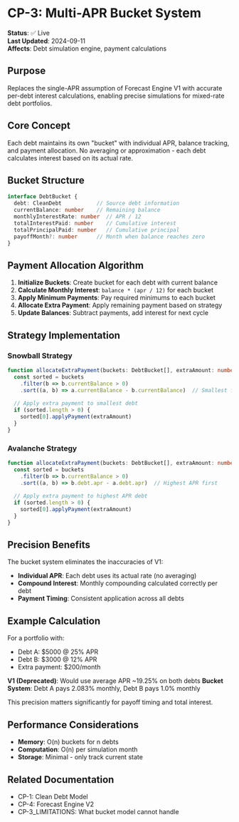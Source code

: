 # CP-3: Multi-APR Bucket System

**Status**: ✅ Live  
**Last Updated**: 2024-09-11  
**Affects**: Debt simulation engine, payment calculations

## Purpose

Replaces the single-APR assumption of Forecast Engine V1 with accurate per-debt interest calculations, enabling precise simulations for mixed-rate debt portfolios.

## Core Concept

Each debt maintains its own "bucket" with individual APR, balance tracking, and payment allocation. No averaging or approximation - each debt calculates interest based on its actual rate.

## Bucket Structure

```typescript
interface DebtBucket {
  debt: CleanDebt           // Source debt information
  currentBalance: number    // Remaining balance
  monthlyInterestRate: number  // APR / 12
  totalInterestPaid: number    // Cumulative interest
  totalPrincipalPaid: number   // Cumulative principal
  payoffMonth?: number      // Month when balance reaches zero
}
```

## Payment Allocation Algorithm

1. **Initialize Buckets**: Create bucket for each debt with current balance
2. **Calculate Monthly Interest**: `balance * (apr / 12)` for each bucket
3. **Apply Minimum Payments**: Pay required minimums to each bucket
4. **Allocate Extra Payment**: Apply remaining payment based on strategy
5. **Update Balances**: Subtract payments, add interest for next cycle

## Strategy Implementation

### Snowball Strategy
```typescript
function allocateExtraPayment(buckets: DebtBucket[], extraAmount: number) {
  const sorted = buckets
    .filter(b => b.currentBalance > 0)
    .sort((a, b) => a.currentBalance - b.currentBalance)  // Smallest first
  
  // Apply extra payment to smallest debt
  if (sorted.length > 0) {
    sorted[0].applyPayment(extraAmount)
  }
}
```

### Avalanche Strategy  
```typescript
function allocateExtraPayment(buckets: DebtBucket[], extraAmount: number) {
  const sorted = buckets
    .filter(b => b.currentBalance > 0)
    .sort((a, b) => b.debt.apr - a.debt.apr)  // Highest APR first
  
  // Apply extra payment to highest APR debt
  if (sorted.length > 0) {
    sorted[0].applyPayment(extraAmount)
  }
}
```

## Precision Benefits

The bucket system eliminates the inaccuracies of V1:
- **Individual APR**: Each debt uses its actual rate (no averaging)
- **Compound Interest**: Monthly compounding calculated correctly per debt
- **Payment Timing**: Consistent application across all debts

## Example Calculation

For a portfolio with:
- Debt A: $5000 @ 25% APR
- Debt B: $3000 @ 12% APR  
- Extra payment: $200/month

**V1 (Deprecated)**: Would use average APR ~19.25% on both debts
**Bucket System**: Debt A pays 2.083% monthly, Debt B pays 1.0% monthly

This precision matters significantly for payoff timing and total interest.

## Performance Considerations

- **Memory**: O(n) buckets for n debts
- **Computation**: O(n) per simulation month
- **Storage**: Minimal - only track current state

## Related Documentation
- CP-1: Clean Debt Model
- CP-4: Forecast Engine V2 
- CP-3_LIMITATIONS: What bucket model cannot handle